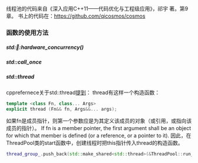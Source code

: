 线程池的代码来自《深入应用C++11——代码优化与工程级应用》，祁宇 著。第9章。
书上的代码在：https://github.com/qicosmos/cosmos

### 函数的使用方法

##### std::thread::hardware_concurrency()

##### std::call_once

##### std::thread
cpprefernece关于std::thread[提到](http://www.cplusplus.com/reference/thread/thread/thread/)：
thread有这样一个构造函数：
```c++
template <class Fn, class... Args>
explicit thread (Fn&& fn, Args&&... args);
```
如果fn是成员指针，则第一个参数应是为其定义该成员的对象（或引用，或指向该成员的指针）。
If fn is a member pointer, the first argument shall be an object for which that member is defined (or a reference, or a pointer to it).
因此，在ThreadPool类的start函数中，创建线程时把this指针传入thread的构造函数。
```c++
thread_group_.push_back(std::make_shared<std::thread>(&ThreadPool::run_in_thread, this));
```